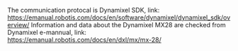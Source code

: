 The communication protocal is Dynamixel SDK, link: https://emanual.robotis.com/docs/en/software/dynamixel/dynamixel_sdk/overview/
Information and data about the Dynamixel MX28 are checked from Dynamixel e-mannual, link: https://emanual.robotis.com/docs/en/dxl/mx/mx-28/
